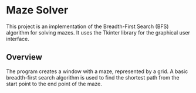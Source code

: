 # Maze Solver

This project is an implementation of the Breadth-First Search (BFS) algorithm for solving mazes. It uses the Tkinter library for the graphical user interface.

## Overview

The program creates a window with a maze, represented by a grid. A basic breadth-first search algorithm is used to find the shortest path from the start point to the end point of the maze.
